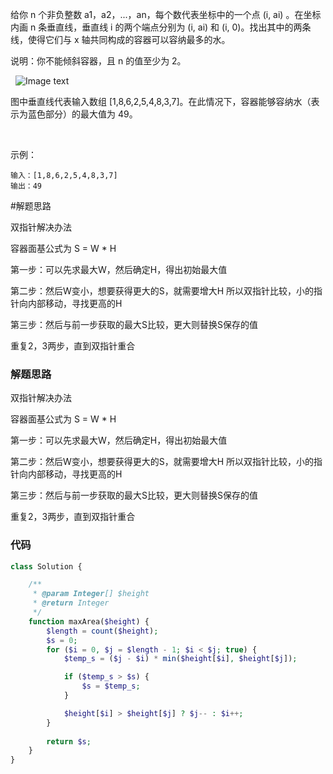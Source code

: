 给你 n 个非负整数 a1，a2，...，an，每个数代表坐标中的一个点 (i, ai) 。在坐标内画 n 条垂直线，垂直线 i 的两个端点分别为 (i, ai) 和 (i, 0)。找出其中的两条线，使得它们与 x 轴共同构成的容器可以容纳最多的水。

说明：你不能倾斜容器，且 n 的值至少为 2。

 
![Image text](https://aliyun-lc-upload.oss-cn-hangzhou.aliyuncs.com/aliyun-lc-upload/uploads/2018/07/25/question_11.jpg
)

图中垂直线代表输入数组 [1,8,6,2,5,4,8,3,7]。在此情况下，容器能够容纳水（表示为蓝色部分）的最大值为 49。

 

示例：
```
输入：[1,8,6,2,5,4,8,3,7]
输出：49
```


#解题思路

双指针解决办法

容器面基公式为 S = W * H

第一步：可以先求最大W，然后确定H，得出初始最大值

第二步：然后W变小，想要获得更大的S，就需要增大H 所以双指针比较，小的指针向内部移动，寻找更高的H

第三步：然后与前一步获取的最大S比较，更大则替换S保存的值

重复2，3两步，直到双指针重合


### 解题思路
双指针解决办法

容器面基公式为 S = W * H

第一步：可以先求最大W，然后确定H，得出初始最大值

第二步：然后W变小，想要获得更大的S，就需要增大H 所以双指针比较，小的指针向内部移动，寻找更高的H

第三步：然后与前一步获取的最大S比较，更大则替换S保存的值

重复2，3两步，直到双指针重合
### 代码

```php
class Solution {

    /**
     * @param Integer[] $height
     * @return Integer
     */
    function maxArea($height) {
        $length = count($height);
        $s = 0;
        for ($i = 0, $j = $length - 1; $i < $j; true) {
            $temp_s = ($j - $i) * min($height[$i], $height[$j]);

            if ($temp_s > $s) {
                $s = $temp_s;
            }

            $height[$i] > $height[$j] ? $j-- : $i++;
        }
        
        return $s;
    }
}
```